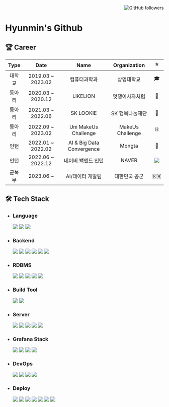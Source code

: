 <p align=right>
    <img alt="GitHub followers" src="https://img.shields.io/github/followers/hyunmin0317?style=social"> 
</p>

# Hyunmin's Github

## :trophy: Career

|  Type  |       Date        |                                              Name                                               |   Organization   |                                                :star:                                                |
| :----: | :---------------: | :---------------------------------------------------------------------------------------------: | :--------------: | :--------------------------------------------------------------------------------------------------: |
| 대학교 | 2019.03 ~ 2023.02 |                                          컴퓨터과학과                                           |    상명대학교    |                                            :mortar_board:                                            |
| 동아리 | 2020.03 ~ 2020.12 |                                            LIKELION                                             |  멋쟁이사자처럼  |                                                :lion:                                                |
| 동아리 | 2021.03 ~ 2022.06 |                                            SK LOOKIE                                            | SK 행복나눔재단  |                                             :butterfly:                                              |
| 동아리 | 2022.09 ~ 2023.02 |                                      Uni MakeUs Challenge                                       | MakeUs Challenge |                                                  ⛓️                                                  |
|  인턴  | 2022.01 ~ 2022.02 |                                    AI & Big Data Convergence                                    |      Mongta      |                                               :monkey:                                               |
|  인턴  | 2022.06 ~ 2022.12 | [네이버 백엔드 인턴](https://github.com/hyunmin0317/hyunmin0317/blob/main/naver_internship.pdf) |      NAVER       | <img src="https://img.shields.io/badge/NAVER-03C75A?style=round-square&logo=NAVER&logoColor=white"/> |
| 군복무 |     2023.06 ~     |                                        AI/데이터 개발팀                                         |  대한민국 공군   |                                                  🇰🇷                                                  |

## :hammer_and_wrench: Tech Stack

- ### Language

  <img src="https://img.shields.io/badge/Java-007396?style=round-square&logo=Java&logoColor=white"/>
  <img src="https://img.shields.io/badge/Kotlin-0095D5?style=round-square&logo=Kotlin&logoColor=white"/>
  <img src="https://img.shields.io/badge/Python-3766AB?style=round-square&logo=Python&logoColor=white"/>

- ### Backend

  <img src="https://img.shields.io/badge/Spring-6DB33F?style=round-square&logo=Spring&logoColor=white"/>
  <img src="https://img.shields.io/badge/Spring%20Boot-6DB33F?style=round-square&logo=SpringBoot&logoColor=white"/>
  <img src="https://img.shields.io/badge/Spring%20Security-6DB33F?style=round-square&logo=SpringSecurity&logoColor=white"/>
  <img src="https://img.shields.io/badge/Django-092E20?style=round-square&logo=Django&logoColor=white"/>
  <img src="https://img.shields.io/badge/DRF-A30000?style=round-square&logo=Django&logoColor=white"/>
  <img src="https://img.shields.io/badge/FastAPI-009688?style=round-square&logo=fastapi&logoColor=white"/>

- ### RDBMS

  <img src="https://img.shields.io/badge/MySQL-4479A1?style=round-square&logo=MySQL&logoColor=white"/>
  <img src="https://img.shields.io/badge/MariaDB-003545?style=round-square&logo=MariaDB&logoColor=white"/>
  <img src="https://img.shields.io/badge/PostgreSQL-4169E1?style=round-square&logo=PostgreSQL&logoColor=white"/>
  <img src="https://img.shields.io/badge/Oracle-F80000?style=round-square&logo=oracle&logoColor=white"/>
  <img src="https://img.shields.io/badge/SQLite-003B57?style=round-square&logo=SQLite&logoColor=white"/>

- ### Build Tool

  <img src="https://img.shields.io/badge/Gradle-02303A?style=round-square&logo=gradle&logoColor=white"/>
  <img src="https://img.shields.io/badge/Maven-C71A36?style=round-square&logo=apachemaven&logoColor=white"/>

- ### Server

  <img src="https://img.shields.io/badge/Apache%20Tomcat-F8DC75?style=round-square&logo=apachetomcat&logoColor=black"/>
  <img src="https://img.shields.io/badge/JBoss-EC5A33?style=round-square&logo=redhat&logoColor=white"/>
  <img src="https://img.shields.io/badge/Apache-D22128?style=round-square&logo=Apache&logoColor=white"/>
  <img src="https://img.shields.io/badge/NGINX-009639?style=round-square&logo=NGINX&logoColor=white"/>
  <img src="https://img.shields.io/badge/Gunicorn-499848?style=round-square&logo=Gunicorn&logoColor=white"/>

- ### Grafana Stack

  <img src="https://img.shields.io/badge/Grafana-F46800?style=round-square&logo=grafana&logoColor=white"/>
  <img src="https://img.shields.io/badge/Loki-F46800?style=round-square&logo=Loki&logoColor=white"/>
  <img src="https://img.shields.io/badge/Prometheus-E6522C?style=round-square&logo=prometheus&logoColor=white"/>
  <img src="https://img.shields.io/badge/k6-7D64FF?style=round-square&logo=k6&logoColor=white"/>

- ### DevOps

  <img src="https://img.shields.io/badge/Git-F05032?style=round-square&logo=Git&logoColor=white"/>
  <img src="https://img.shields.io/badge/GitHub-181717?style=round-square&logo=github&logoColor=white"/>
  <img src="https://img.shields.io/badge/GitHub%20Actions-2088FF?style=round-square&logo=githubactions&logoColor=white"/>
  <img src="https://img.shields.io/badge/Docker-2496ED?style=round-square&logo=Docker&logoColor=white"/>

- ### Deploy
  <img src="https://img.shields.io/badge/AWS-232F3E?style=round-square&logo=amazonwebservices&logoColor=white"/>
  <img src="https://img.shields.io/badge/EC2-FF9900?style=round-square&logo=amazonec2&logoColor=white"/>
  <img src="https://img.shields.io/badge/Elastic Beanstalk-FF9900?style=round-square&logo=awselasticloadbalancing&logoColor=white"/>
  <img src="https://img.shields.io/badge/RDS-527FFF?style=round-square&logo=amazonrds&logoColor=white"/>
  <img src="https://img.shields.io/badge/ElastiCache-C925D1?style=round-square&logo=amazonelasticache&logoColor=white"/>
  <img src="https://img.shields.io/badge/S3-569A31?style=round-square&logo=amazons3&logoColor=white"/>
  <img src="https://img.shields.io/badge/Route%2053-8C4FFF?style=round-square&logo=amazonroute53&logoColor=white"/>
